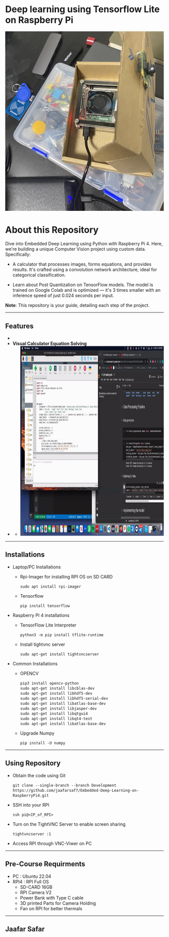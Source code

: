 # Deep learning using Tensorflow Lite on Raspberry Pi

![alt text](https://github.com/jaafarsaf7/Embedded-Deep-Learning-on-RaspberryPi4/blob/main/IMG_1619.jpeg)


# About this Repository
Dive into Embedded Deep Learning using Python with Raspberry Pi 4. Here, we're building a unique Computer Vision project using custom data. Specifically:
- A calculator that processes images, forms equations, and provides results. It's crafted using a convolution network architecture, ideal for categorical classification.

- Learn about Post Quantization on TensorFlow models. The model is trained on Google Colab and is optimized — it's 3 times smaller with an inference speed of just 0.024 seconds per input.

**Note**: This repository is your guide, detailing each step of the project.


---
## Features
- 
- **Visual Calculator Equation Solving**
- 
    - <img src="https://github.com/jaafarsaf7/Embedded-Deep-Learning-on-RaspberryPi4/blob/main/ezgif.com-video-to-gif.gif" width="1000" height="600">
    
---
## Installations
- Laptop/PC Installations
    - Rpi-Imager for installing RPI OS on SD CARD
        ```
        sudo apt install rpi-imager
        ```
    - Tensorflow
        ```
        pip install tensorflow
        ```

- Raspberry PI 4 installations
    - TensorFlow Lite Interpreter
        ```
        python3 -m pip install tflite-runtime
        ```
    - Install tightvnc server
        ```
        sudo apt-get install tightvncserver
        ```
- Common Installations
    - OPENCV
        ```
        pip3 install opencv-python
        sudo apt-get install libcblas-dev
        sudo apt-get install libhdf5-dev
        sudo apt-get install libhdf5-serial-dev
        sudo apt-get install libatlas-base-dev
        sudo apt-get install libjasper-dev
        sudo apt-get install libqtgui4
        sudo apt-get install libqt4-test
        sudo apt-get install libatlas-base-dev
        ```
    - Upgrade Numpy
        ```
        pip install -U numpy
        ```

----
## Using Repository
- Obtain the code using Git
    ```
    git clone --single-branch --branch Development https://github.com/jaafarsaf7/Embedded-Deep-Learning-on-RaspberryPi4.git
    ```
- SSH into your RPI
    ```
    ssh pi@<IP_of_RPI>
    ```
- Turn on the TightVNC Server to enable screen sharing
    ```
    tightvncserver :1
    ```
- Access RPI through VNC-Viwer on PC
---
## Pre-Course Requirments
- PC   : Ubuntu 22.04
- RPI4 : RPI Full OS
    - SD-CARD 16GB
    - RPI Camera V2
    - Power Bank with Type C cable
    - 3D printed Parts for Camera Holding
    - Fan on RPI for better thermals

----



  ## Jaafar Safar
